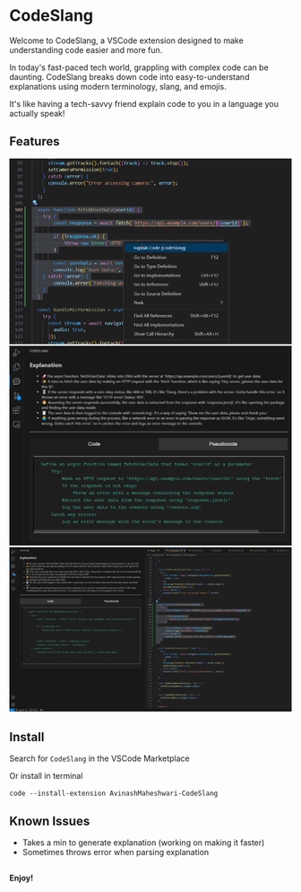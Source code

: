 # CodeSlang

Welcome to CodeSlang, a VSCode extension designed to make understanding code easier and more fun.

In today's fast-paced tech world, grappling with complex code can be daunting. CodeSlang breaks down code into easy-to-understand explanations using modern terminology, slang, and emojis.

It's like having a tech-savvy friend explain code to you in a language you actually speak!

## Features

![Features](./explain-code.png)
![Features](./up-close.png)
![Features](./Overall-screen.png)

<!-- <div style="display: flex; justify-content: space-between;">
    <figure>
        <img src="./explain-code.png" width="800" style="box-shadow: 0px 4px 8px rgba(0,0,0,0.2);" />
        <figcaption style="text-align: center;">1. Select Code</figcaption>
    </figure>

<figure>
        <img src="./up-close.png" width="800" style="box-shadow: 0px 4px 8px rgba(0,0,0,0.2);" />
        <figcaption style="text-align: center;">2. View Explanation & Pseudocode</figcaption>
    </figure>

<figure>
        <img src="./Overall-screen.png" width="900" style="box-shadow: 0px 4px 8px rgba(0,0,0,0.2);" />
        <figcaption style="text-align: center;">Full Screen View</figcaption>
    </figure>

</div> -->

## Install

Search for `CodeSlang` in the VSCode Marketplace

Or install in terminal

```
code --install-extension AvinashMaheshwari-CodeSlang
```

## Known Issues

- Takes a min to generate explanation (working on making it faster)
- Sometimes throws error when parsing explanation

##

**Enjoy!**

